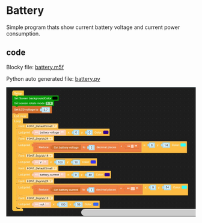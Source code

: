 # Battery

Simple program thats show current battery voltage and current power consumption.

## code

Blocky file: [battery.m5f](battery.m5f)

Python auto generated file: [battery.py](battery.py)

![block.jpeg](block.jpeg)
